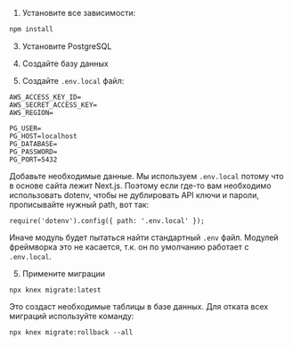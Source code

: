 1. Установите все зависимости:

```bash
npm install
```

3. Установите PostgreSQL

4. Создайте базу данных

4. Создайте `.env.local` файл:

```
AWS_ACCESS_KEY_ID=
AWS_SECRET_ACCESS_KEY=
AWS_REGION=

PG_USER=
PG_HOST=localhost
PG_DATABASE=
PG_PASSWORD=
PG_PORT=5432
```

Добавьте необходимые данные. Мы используем `.env.local` потому что в основе сайта лежит Next.js. Поэтому если где-то вам необходимо использовать dotenv, чтобы не дублировать API ключи и пароли, прописывайте нужный path, вот так:

```
require('dotenv').config({ path: '.env.local' });
```
Иначе модуль будет пытаться найти стандартный `.env` файл. Модулей фреймворка это не касается, т.к. он по умолчанию работает с `.env.local`.

5. Примените миграции

```
npx knex migrate:latest
```

Это создаст необходимые таблицы в базе данных. Для отката всех миграций используйте команду:

```
npx knex migrate:rollback --all
```